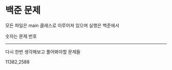 # 백준 문제

모든 파일은 main 클래스로 이루어져 있으며 실행은 백준에서

숫자는 문제 번호


------------------------------------------------------------------------------------------
다시 한번 생각해보고 풀어봐야할 문제들

11382,2588
